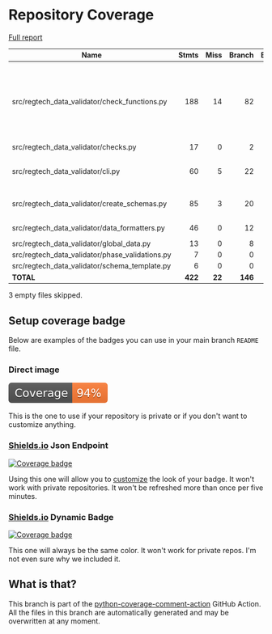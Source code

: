 # Repository Coverage

[Full report](https://htmlpreview.github.io/?https://github.com/cfpb/regtech-data-validator/blob/python-coverage-comment-action-data/htmlcov/index.html)

| Name                                               |    Stmts |     Miss |   Branch |   BrPart |   Cover |   Missing |
|--------------------------------------------------- | -------: | -------: | -------: | -------: | ------: | --------: |
| src/regtech\_data\_validator/check\_functions.py   |      188 |       14 |       82 |        0 |     91% |63-67, 119-129, 283-284, 305-306, 428-429 |
| src/regtech\_data\_validator/checks.py             |       17 |        0 |        2 |        0 |    100% |           |
| src/regtech\_data\_validator/cli.py                |       60 |        5 |       22 |        2 |     91% |87-88, 109-110, 119 |
| src/regtech\_data\_validator/create\_schemas.py    |       85 |        3 |       20 |        3 |     94% |140, 145, 165 |
| src/regtech\_data\_validator/data\_formatters.py   |       46 |        0 |       12 |        1 |     98% |  109->135 |
| src/regtech\_data\_validator/global\_data.py       |       13 |        0 |        8 |        0 |    100% |           |
| src/regtech\_data\_validator/phase\_validations.py |        7 |        0 |        0 |        0 |    100% |           |
| src/regtech\_data\_validator/schema\_template.py   |        6 |        0 |        0 |        0 |    100% |           |
|                                          **TOTAL** |  **422** |   **22** |  **146** |    **6** | **93%** |           |

3 empty files skipped.


## Setup coverage badge

Below are examples of the badges you can use in your main branch `README` file.

### Direct image

[![Coverage badge](https://raw.githubusercontent.com/cfpb/regtech-data-validator/python-coverage-comment-action-data/badge.svg)](https://htmlpreview.github.io/?https://github.com/cfpb/regtech-data-validator/blob/python-coverage-comment-action-data/htmlcov/index.html)

This is the one to use if your repository is private or if you don't want to customize anything.

### [Shields.io](https://shields.io) Json Endpoint

[![Coverage badge](https://img.shields.io/endpoint?url=https://raw.githubusercontent.com/cfpb/regtech-data-validator/python-coverage-comment-action-data/endpoint.json)](https://htmlpreview.github.io/?https://github.com/cfpb/regtech-data-validator/blob/python-coverage-comment-action-data/htmlcov/index.html)

Using this one will allow you to [customize](https://shields.io/endpoint) the look of your badge.
It won't work with private repositories. It won't be refreshed more than once per five minutes.

### [Shields.io](https://shields.io) Dynamic Badge

[![Coverage badge](https://img.shields.io/badge/dynamic/json?color=brightgreen&label=coverage&query=%24.message&url=https%3A%2F%2Fraw.githubusercontent.com%2Fcfpb%2Fregtech-data-validator%2Fpython-coverage-comment-action-data%2Fendpoint.json)](https://htmlpreview.github.io/?https://github.com/cfpb/regtech-data-validator/blob/python-coverage-comment-action-data/htmlcov/index.html)

This one will always be the same color. It won't work for private repos. I'm not even sure why we included it.

## What is that?

This branch is part of the
[python-coverage-comment-action](https://github.com/marketplace/actions/python-coverage-comment)
GitHub Action. All the files in this branch are automatically generated and may be
overwritten at any moment.